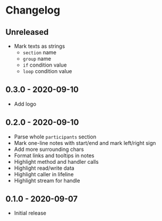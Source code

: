 # Changelog

<!-- There is always Unreleased section on the top. Subsections (Add, Changed, Fix, Removed) should be Add as needed. -->
## Unreleased
- Mark texts as strings
    - `section` name
    - `group` name
    - `if` condition value
    - `loop` condition value

## 0.3.0 - 2020-09-10
- Add logo

## 0.2.0 - 2020-09-10
- Parse whole `participants` section
- Mark one-line notes with start/end and mark left/right sign
- Add more surrounding chars
- Format links and tooltips in notes
- Highlight method and handler calls
- Highlight read/write data
- Highlight caller in lifeline
- Highlight stream for handle

## 0.1.0 - 2020-09-07
- Initial release
